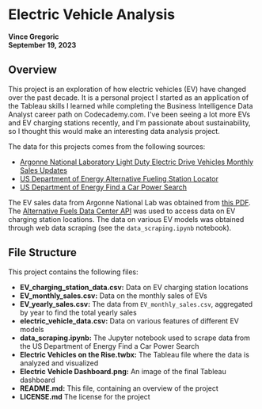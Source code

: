# Electric Vehicle Analysis
**Vince Gregoric**  
**September 19, 2023**

## Overview
This project is an exploration of how electric vehicles (EV) have changed over the past decade. It is a personal project I started as an application of the Tableau skills I learned while completing the Business Intelligence Data Analyst career path on Codecademy.com. I've been seeing a lot more EVs and EV charging stations recently, and I'm passionate about sustainability, so I thought this would make an interesting data analysis project.

The data for this projects comes from the following sources:
- [Argonne National Laboratory Light Duty Electric Drive Vehicles Monthly Sales Updates](https://www.anl.gov/esia/light-duty-electric-drive-vehicles-monthly-sales-updates)
- [US Department of Energy Alternative Fueling Station Locator](https://afdc.energy.gov/stations/#/find/nearest)
- [US Department of Energy Find a Car Power Search](https://www.fueleconomy.gov/feg/powerSearch.jsp)

The EV sales data from Argonne National Lab was obtained from [this PDF](https://www.anl.gov/sites/www/files/2023-09/Total%20Sales%20for%20Website_August2023.pdf). The [Alternative Fuels Data Center API](https://developer.nrel.gov/docs/transportation/alt-fuel-stations-v1/all/) was used to access data on EV charging station locations. The data on various EV models was obtained through web data scraping (see the `data_scraping.ipynb` notebook).

## File Structure
This project contains the following files:
- **EV_charging_station_data.csv:** Data on EV charging station locations
- **EV_monthly_sales.csv:** Data on the monthly sales of EVs
- **EV_yearly_sales.csv:** The data from `EV_monthly_sales.csv`, aggregated by year to find the total yearly sales
- **electric_vehicle_data.csv:** Data on various features of different EV models
- **data_scraping.ipynb:** The Jupyter notebook used to scrape data from the US Department of Energy Find a Car Power Search
- **Electric Vehicles on the Rise.twbx:** The Tableau file where the data is analyzed and visualized
- **Electric Vehicle Dashboard.png:** An image of the final Tableau dashboard
- **README.md:** This file, containing an overview of the project
- **LICENSE.md** The license for the project
